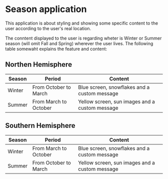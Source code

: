 # Season application

This application is about styling and showing some specific content to the user according to the user's real location.

The conntent displayed to the user is regarding wheter is Winter or Summer season (will omit Fall and Spring) wherever the user lives. The following table somewaht explains the feature and content:

## Northen Hemisphere

| Season | Period | Content |
| -------| ------ | ------- |
| Winter | From October to March | Blue screen, snowflakes and a custom message |
| Summer | From March to October | Yellow screen, sun images and a custom message |

## Southern Hemisphere

| Season | Period | Content |
| -------| ------ | ------- |
| Winter | From March to October | Blue screen, snowflakes and a custom message |
| Summer | From October to March | Yellow screen, sun images and a custom message |